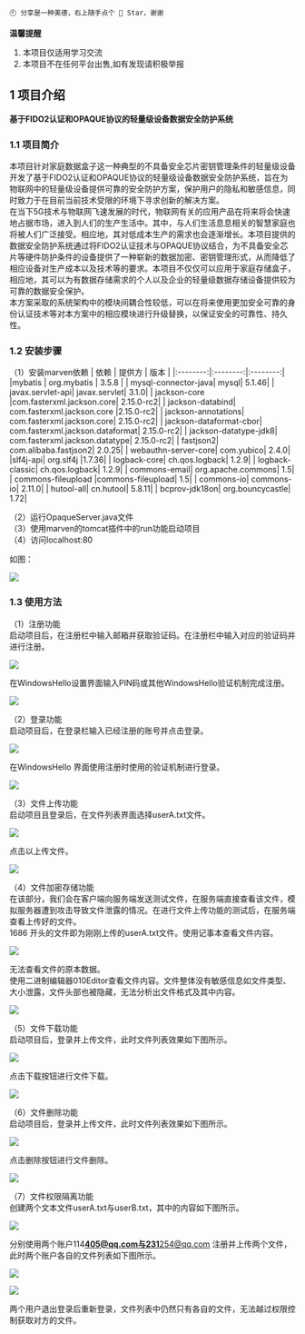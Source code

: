 ```
🕙 分享是一种美德，右上随手点个 🌟 Star，谢谢
```
 
**温馨提醒**
 
1. 本项目仅适用学习交流
2. 本项目不在任何平台出售,如有发现请积极举报<br/>

## 1 项目介绍
 
**基于FIDO2认证和OPAQUE协议的轻量级设备数据安全防护系统**
 
### 1.1 项目简介
本项目针对家庭数据盒子这一种典型的不具备安全芯片密钥管理条件的轻量级设备开发了基于FIDO2认证和OPAQUE协议的轻量级设备数据安全防护系统，旨在为物联网中的轻量级设备提供可靠的安全防护方案，保护用户的隐私和敏感信息，同时致力于在目前当前技术受限的环境下寻求创新的解决方案。<br/>
在当下5G技术与物联网飞速发展的时代，物联网有关的应用产品在将来将会快速地占据市场，进入到人们的生产生活中。其中，与人们生活息息相关的智慧家庭也将被人们广泛接受。相应地，其对低成本生产的需求也会逐渐增长。本项目提供的数据安全防护系统通过将FIDO2认证技术与OPAQUE协议结合，为不具备安全芯片等硬件防护条件的设备提供了一种崭新的数据加密、密钥管理形式，从而降低了相应设备对生产成本以及技术等的要求。本项目不仅仅可以应用于家庭存储盒子，相应地，其可以为有数据存储需求的个人以及企业的轻量级数据存储设备提供较为可靠的数据安全保护。<br/>
本方案采取的系统架构中的模块间耦合性较低，可以在将来使用更加安全可靠的身份认证技术等对本方案中的相应模块进行升级替换，以保证安全的可靠性、持久性。

### 1.2 安装步骤
（1）安装marven依赖
| 依赖   | 提供方 | 版本   |
|:--------:|:--------:|:--------:|
|mybatis   |  org.mybatis   | 3.5.8   |
| mysql-connector-java| mysql| 5.1.46|
| javax.servlet-api| javax.servlet| 3.1.0|
| jackson-core |com.fasterxml.jackson.core| 2.15.0-rc2|
| jackson-databind| com.fasterxml.jackson.core |2.15.0-rc2|
| jackson-annotations| com.fasterxml.jackson.core| 2.15.0-rc2|
| jackson-dataformat-cbor| com.fasterxml.jackson.dataformat| 2.15.0-rc2|
| jackson-datatype-jdk8| com.fasterxml.jackson.datatype| 2.15.0-rc2|
| fastjson2| com.alibaba.fastjson2| 2.0.25|
| webauthn-server-core| com.yubico| 2.4.0|
|slf4j-api| org.slf4j |1.7.36|
| logback-core| ch.qos.logback| 1.2.9|
| logback-classic| ch.qos.logback| 1.2.9|
| commons-email| org.apache.commons| 1.5|
| commons-fileupload |commons-fileupload| 1.5|
| commons-io| commons-io| 2.11.0|
| hutool-all| cn.hutool| 5.8.11|
| bcprov-jdk18on| org.bouncycastle| 1.72|

 （2）运行OpaqueServer.java文件<br/>
（3）使用marven的tomcat插件中的run功能启动项目<br/>
 （4）访问localhost:80<br/>


如图：<br/>
 
<img src="target/1.png" />
 
### 1.3 使用方法
（1）注册功能<br/>
启动项目后，在注册栏中输入邮箱并获取验证码。在注册栏中输入对应的验证码并进行注册。<br/>

<img src="target/1.png" /><br/>

在WindowsHello设置界面输入PIN码或其他WindowsHello验证机制完成注册。<br/>

<img src="target/2.png" /><br/>

（2）登录功能<br/>
启动项目后，在登录栏输入已经注册的账号并点击登录。<br/>

<img src="target/3.png" /><br/>

在WindowsHello 界面使用注册时使用的验证机制进行登录。<br/>

<img src="target/4.png" /><br/>

（3）文件上传功能<br/>
启动项目且登录后，在文件列表界面选择userA.txt文件。<br/>

<img src="target/5.png" /><br/>

点击以上传文件。<br/>

<img src="target/6.png" /><br/>

（4）文件加密存储功能<br/>
在该部分，我们会在客户端向服务端发送测试文件，在服务端直接查看该文件，模拟服务器遭到攻击导致文件泄露的情况。在进行文件上传功能的测试后，在服务端查看上传好的文件。<br/>
1686 开头的文件即为刚刚上传的userA.txt文件。使用记事本查看文件内容。<br/>

<img src="target/7.png" /><br/>

无法查看文件的原本数据。<br/>
使用二进制编辑器010Editor查看文件内容。文件整体没有敏感信息如文件类型、大小泄露，文件头部也被隐藏，无法分析出文件格式及其中内容。<br/>

<img src="target/8.png" /><br/>

（5）文件下载功能<br/>
启动项目后，登录并上传文件，此时文件列表效果如下图所示。<br/>

<img src="target/9.png" /><br/>

点击下载按钮进行文件下载。<br/>

<img src="target/10.png" /><br/>

（6）文件删除功能<br/>
启动项目后，登录并上传文件，此时文件列表效果如下图所示。<br/>

<img src="target/11.png" /><br/>

点击删除按钮进行文件删除。<br/>

<img src="target/12.png" /><br/>

（7）文件权限隔离功能<br/>
创建两个文本文件userA.txt与userB.txt，其中的内容如下图所示。<br/>

<img src="target/13.png" /><br/>

分别使用两个账户114****405@qq.com与231****254@qq.com 注册并上传两个文件，此时两个账户各自的文件列表如下图所示。<br/>

<img src="target/14.png" /><br/>

<img src="target/15.png" /><br/>

两个用户退出登录后重新登录，文件列表中仍然只有各自的文件，无法越过权限控制获取对方的文件。<br/>

